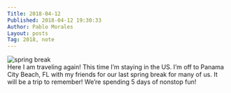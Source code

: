```yaml
---
Title: 2018-04-12
Published: 2018-04-12 19:30:33
Author: Pablo Morales
Layout: posts
Tag: 2018, note
---
```

<div class="measure db center f5 f4-ns lh-copy">
   <img class="center db w-50 mt4 mt5-ns" src="https://static.lifeofpablo.com/media/images/notes/IMG_20170119_231622909.jpg" alt="spring break">
   <div markdown="1">
   Here I am traveling again! This time I’m staying in the US. I’m off to Panama City Beach, FL with my friends for our last spring break for many of us. It will be a trip to remember! We’re spending 5 days of nonstop fun!
    </div>
</div>
